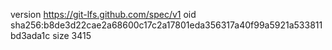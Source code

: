 version https://git-lfs.github.com/spec/v1
oid sha256:b8de3d22cae2a68600c17c2a17801eda356317a40f99a5921a533811bd3ada1c
size 3415
